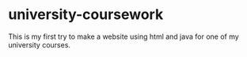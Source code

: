 # university-coursework
This is my first try to make a website using html and java for one of my university courses.
